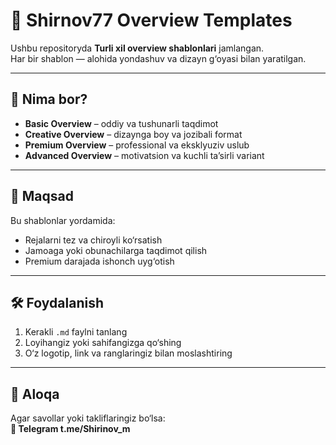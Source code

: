 # 📑 Shirnov77 Overview Templates  

Ushbu repositoryda **Turli xil overview shablonlari** jamlangan.  
Har bir shablon — alohida yondashuv va dizayn g‘oyasi bilan yaratilgan.  

---

## 📂 Nima bor?
- **Basic Overview** – oddiy va tushunarli taqdimot
- **Creative Overview** – dizaynga boy va jozibali format
- **Premium Overview** – professional va eksklyuziv uslub
- **Advanced Overview** – motivatsion va kuchli ta’sirli variant

---

## 🚀 Maqsad
Bu shablonlar yordamida:  
- Rejalarni tez va chiroyli ko‘rsatish  
- Jamoaga yoki obunachilarga taqdimot qilish  
- Premium darajada ishonch uyg‘otish  

---

## 🛠️ Foydalanish
1. Kerakli `.md` faylni tanlang  
2. Loyihangiz yoki sahifangizga qo‘shing  
3. O‘z logotip, link va ranglaringiz bilan moslashtiring  

---

## 📧 Aloqa
Agar savollar yoki takliflaringiz bo‘lsa:  
**📩 Telegram t.me/Shirinov_m**
